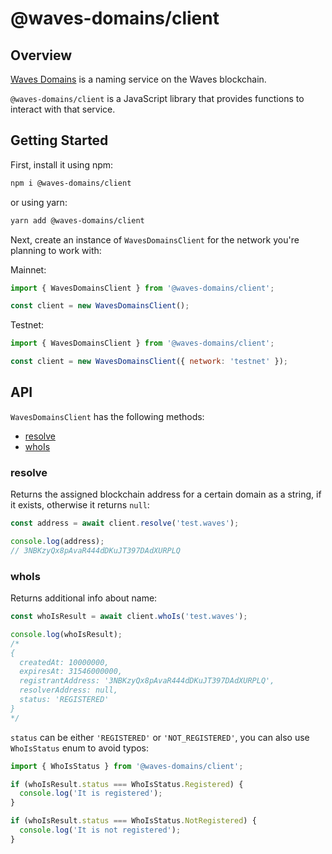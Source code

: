 # @waves-domains/client

## Overview

[Waves Domains](https://waves.domains/) is a naming service on the Waves
blockchain.

`@waves-domains/client` is a JavaScript library that provides
functions to interact with that service.

## Getting Started

First, install it using npm:

```sh
npm i @waves-domains/client
```

or using yarn:

```sh
yarn add @waves-domains/client
```

Next, create an instance of `WavesDomainsClient` for the network you're planning
to work with:

Mainnet:

```javascript
import { WavesDomainsClient } from '@waves-domains/client';

const client = new WavesDomainsClient();
```

Testnet:

```javascript
import { WavesDomainsClient } from '@waves-domains/client';

const client = new WavesDomainsClient({ network: 'testnet' });
```

## API

`WavesDomainsClient` has the following methods:

- [resolve](#resolve)
- [whoIs](#whois)

### resolve

Returns the assigned blockchain address for a certain domain as a string, if it
exists, otherwise it returns `null`:

```javascript
const address = await client.resolve('test.waves');

console.log(address);
// 3NBKzyQx8pAvaR444dDKuJT397DAdXURPLQ
```

### whoIs

Returns additional info about name:

```javascript
const whoIsResult = await client.whoIs('test.waves');

console.log(whoIsResult);
/*
{
  createdAt: 10000000,
  expiresAt: 31546000000,
  registrantAddress: '3NBKzyQx8pAvaR444dDKuJT397DAdXURPLQ',
  resolverAddress: null,
  status: 'REGISTERED'
}
*/
```

`status` can be either `'REGISTERED'` or `'NOT_REGISTERED'`, you can also use
`WhoIsStatus` enum to avoid typos:

```javascript
import { WhoIsStatus } from '@waves-domains/client';

if (whoIsResult.status === WhoIsStatus.Registered) {
  console.log('It is registered');
}

if (whoIsResult.status === WhoIsStatus.NotRegistered) {
  console.log('It is not registered');
}
```
